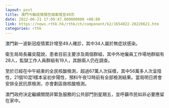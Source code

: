 ```yaml
---
layout: post
title: 澳門今輪疫情陽性個案增至49宗
date: 2022-06-21 17:09:47.000000000 +08:00
link: https://news.rthk.hk/rthk/ch/component/k2/1654022-20220621.htm
categories: rthk
---
```


澳門新一波新冠疫情累計增至49人確診，其中34人屬於無症狀感染。

衛生局局長羅奕龍說，患者目前主要涉及兩個群組，其中外地僱員工作場地群組有28人，監獄工作人員群組有19人，其餘兩人仍在調查。

至於已經在中午結束的全民核酸檢測，超過67萬人次採樣，其中56萬多人次呈陰性，21個10混1樣本呈初步陽性，預料午夜12時前有全部檢測結果。當局明日將會安排全民抗原檢測，亦會劃區做核酸檢測。

澳門政府決定繼續關閉非緊急服務的公共部門到星期五，並呼籲市民如非必要應留在家中。
